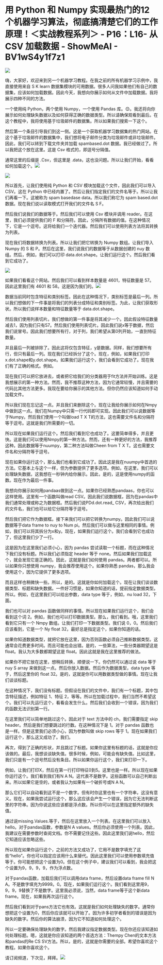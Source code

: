 # 用 Python 和 Numpy 实现最热门的12个机器学习算法，彻底搞清楚它们的工作原理！＜实战教程系列＞ - P16：L16- 从 CSV 加载数据 - ShowMeAI - BV1wS4y1f7z1

![](img/eaeaf4ad726c9b2e0b9997653405989f_0.png)

嗨，大家好，欢迎来到另一个机器学习教程。在我之前的所有机器学习示例中，我直接使用来自 S K learn 数据集模块的可用数据。很多人问我如果他们有自己的数据集，应该如何加载数据。因此今天，我想向你展示如何从文件中加载数据。我将展示四种不同的方法。

一个使用纯 Python，两个使用 Numpy，一个使用 Pandas 库。😊。我还将向你展示如何处理缺失数据以及如何获得正确的数据类型。所以请确保观看到最后。在这个教程中，我将使用基于垃圾邮件的数据集。所以如果我们搜索一下这个。

然后第一个条目引导我们到这一侧。这是一个获取机器学习数据集的热门网站。在这个基于垃圾邮件的数据集中，我们想将电子邮件分类为垃圾邮件或非垃圾邮件。因此，我们可以转到下载文件夹并加载 spambased.dot 数据。我已经做过了。所以我把这个放在这里。这是 Csv 格式的，即逗号分隔值。

通常这里的后缀是 .Csv，但这里是 .data，这也没问题。所以让我们开始，看看如何加载这个。![](img/eaeaf4ad726c9b2e0b9997653405989f_2.png)

![](img/eaeaf4ad726c9b2e0b9997653405989f_3.png)

所以首先，让我们使用纯 Python 和 CSV 模块加载这个文件，因此我们可以导入 CSV。这在 Python 中已经内置了。然后让我们指定我们的文件名等于。所以让我们再看一下。这被称为 spam basedase data。所以我们称它为 spam based.dot 数据。现在我们说以读取模式打开我们的文件名 S F。

然后我们说我们的数据等于。然后我们可以使用 Csv 模块并调用 reader。在这里，我们必须提供我们的 F 和分隔符。因此，分隔所有数据的值。在这种情况下，它是一个逗号。这将给我们一个迭代器。然后我们可以使用列表方法将其转换为列表。

现在我们将数据转换为列表。所以让我们把它转换为 Numpy 数组。让我们导入 Numpy 的 S 和 P。然后在这里，我们说我们的数据等于从数据创建的 nuy 数组。然后，例如，我们可以打印 data.dot.shape。让我们运行这个。然后我们看到它成功了。

![](img/eaeaf4ad726c9b2e0b9997653405989f_5.png)

如果我们看看这个网站。然后我们可以看到样本数量是 4601，特征数量是 57。因此这里我们有 4601 和 58。这是因为我们的。![](img/eaeaf4ad726c9b2e0b9997653405989f_7.png)

数据当前同时包含特征和类别标签。因此在这种情况下，类别标签是最后一列。所以我们想做的下一件事是将我们的列表分成特征和类别标签。为此，让我们获取形状。所以我们说样本数量和特征数量等于 data.dot.shape。

然后我们使用列表切片。我们想做的第一件事是将其减少一个。因此假设特征数量减去1，因为我们只有57。然后我们使用列表切片。因此我们说x等于数据，然后我们说冒号。因此我们想要所有行，对于列，我们希望从第0列开始，一直到特征数量。

并且最后一列被排除了。因此这将仅包含特征，y是数据。同样，我们想要所有行，但只有最后一列。现在我们已经拆分了这个。现在，例如，如果我们打印x.dot.shape和y.dot.shape。如果我们运行这个，我们会看到它成功了。现在我们有了正确的格式。例如。

现在我们可以把它放进去，或者把它给我们的分类器用于fit方法并开始训练。这是我想展示的第一种方法。然而，我不推荐这种方法，因为它通常较慢，并且需要的代码比其他方法更多。我现在要给你展示的其他方法。但你仍然应该知道如何手动加载文件。

所以我们现在忘记这一点。并且我们来删除这个。现在让我给你展示如何在Nmpy中做到这一点。我们在Numpy中只需一行代码即可实现。因此我们可以说数据等于Numpy。然后我们使用一个叫做load T X T的方法，这也需要文件名和分隔符等于逗号。这就是我们所需要的一切。

所以现在如果我们运行这个。然后我们看到它也成功了。这要简单得多，并且更快。这是我们可以使用Nmpy的第一种方法。然而，还有一种更好的方法，我推荐这种。因此数据等于nuumpy，第二种方法叫做Cheen from T X T。这也需要文件名和分隔符等于逗号。

现在如果你运行这个，那么我们也看到它成功了。因此这是我在nuumpy中首选的方法。它基本上与这个一样，但为参数提供了更多选项。例如，在这里，我们可以处理缺失数据，这我想在一秒钟内给你展示。因此，是的，这是使用numpy的函数。现在作为最后一件事。

我想向你展示如何用pandaas做到这一点。如果你已经熟悉pandaas，你也可以这样使用。这里有一个函数叫做read CSV。因此我们说数据框，因为在pandas中我们通常处理或称之为数据框。然后我们说PDd.dot.read_ CSV，再次给出我们的文件名，我们也可以给它分隔符等于逗号。

然后我们把它作为数据框。接下来我们可以把它转换为numpy。因此我们可以说数据等于data frame to nuy to Num pi。然后我们可以做与这里相同的事情。例如，我们可以将其拆分为x和y。现在，如果我们运行这个。我们会看到它也成功了，但这里我们少了一行。

这是因为在这里我们必须小心，因为 pandas 尝试读取一个标题，而在这种情况下我们没有标题。所以我们必须指定 header 等于 none。然后如果我们加载这个，就会发现它是正确的。因此，这就是我们如何使用 pandas。两者都可以。所以如果你只想使用 numpy，我会推荐使用这个。如果你熟悉 pandas，那么我会使用这个，因为它提供了更多选项。

而且这样也稍微快一些。所以，是的。这就是你如何加载这个。现在让我们谈谈数据类型、标题和缺失数据。一件好习惯是，如果你知道的话，提前指定数据类型。所以。例如，在这里我们可以给出参数，data type 等于，例如，nu load 32，下面。

我们也可以对 pandas 函数做同样的事情。所以现在如果我们运行这个，我们会看到这个词 2。例如，我们也可以打印数据类型。那么，我们看到。哦，这里我们看到它只有一个 Nmpy 数组。让我们打印一下数据类型。我们说 0，0。然后我们应该看到，它是一个 Ny float 32，最好总是指定这个，如果你知道的话。

如果你知道数据类型，就把它放在这里，因为否则函数必须自己推断数据类型。这通常会花费更多时间。而且可能也会出错。是的，一些算法，一些分类器期望这是 float。我认为大多数都期望这是 float。因此这就是我在这里推荐的做法。

如果你不把它放在这里，想稍后转换，顺便说一下。你仍然可以通过说 data 等于 nuy S array 来做到这一点。然后你放入数据。然后作为数据类型，data type 等于，然后这里你的 float 32。是的，这就是你可以用数据类型做的事情。现在让我们谈谈标题。

在这种情况下，我们没有标题。但假设在我们的文件中，我们有一个标题，其中包含特征描述，例如特征 1、特征 2，等等。所以在加载过程中，我们当然不希望这个。我们可以先运行这个，看看会发生什么。然后我们会收到一个错误，因为我们的函数无法识别第一行。

在这里我们可以简单地跳过这个。因此对于 text 方法中的 ch，我们需要指定 skip header。然后是我们想要跳过的行数。在这种情况下是 1。对于 pandas 函数也是一样。但是这里我们必须小心，因为参数叫做 skip rows 等于 1。现在如果我们运行这个，那么这又成功了。我们。

再次，得到了正确的形状，并且跳过了标题。如果你这里有标题的话，这就是你应该做的。最后，我想谈谈缺失值。很多时候，例如，可能会有缺失值。比如这里，我们只是有一个逗号然后没有条目。所以如果你运行这个，我们来打印一下。

例如，让我们打印X，然后在第一行打印特征0到5。这里也是一样。所以现在如果你运行这个。我们看到我们有N A N。这代表不是数字。这些函数可以自己判断出来。所以如果它是空的，或者我认为如果有一个破折号或N A N。

那么它们可以自动看到这不是一个数字。但有时你这里也有一个字符串，这没有意义。现在，如果我尝试运行这个，那么这应该会产生一个错误，因为它无法判断这里的字符串。因为你说这些应该都是浮点数。所以你可以在这里指定额外的缺失值。

通过说missing.Values.等于，然后在这里放入一个列表。在这里我们可以放入hello。对于pandas函数，参数是N A values。然后你必须使用一个列表。因此，我建议在需要参数时查阅文档。你不需要记住这些。因此这里我们说hello，然后它知道应该忽略这些。

所以现在如果你运行这个，之前的方法又成功了，它用不是数字填充了这些“hello”。你也可以指定应该用什么来替代。因此这里我们可以使用参数填充值等于。你可能想把这个设置为0。但在这个例子中，建议我们可以看到，我会把这个设置为9，9，9，9，作为浮点数。

对于pandas函数，加载后我们可以调用data frame，然后设置data frame fill N A。不是数字填充为9999。0。现在，如果我们运行这个。我们看到这里用9，9，9，9替换了不是数字。这里我必须说，当然，data frame等于这个新data frame。现在，如果我再次运行这个。

然后我们看到对于pans方法它也有效。这就是我们如何处理缺失的数字。通常你想把这个设置为0，然后你应该就可以开始了。因为许多初学者看到的错误是因为缺失的数字。然后你的算法崩溃，因为它不知道如何处理这个。

所以一定要确保处理缺失的数字。然后我建议指定数据类型。现在你还应该知道如何处理标题。嗯，这就是你应该知道的两个首选方法：Thempy Chen的文本方法和pandas的Re CS SV方法。所以，是的，这就是你需要的全部。希望你喜欢这个教程。如果你喜欢这个。

请订阅频道，下次见，拜拜。![](img/eaeaf4ad726c9b2e0b9997653405989f_9.png)
